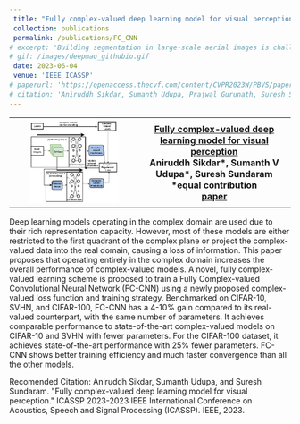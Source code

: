 ```yaml
---
 title: "Fully complex-valued deep learning model for visual perception"
 collection: publications
 permalink: /publications/FC_CNN
# excerpt: 'Building segmentation in large-scale aerial images is challenging, especially for small buildings in dense and cluttered urban environments. Complex building structures with highly varied geometric footprints pose an additional challenge for the building segmentation task in satellite imagery. In this work, we propose to tackle the issue of detecting and segmenting small and complex-shaped buildings in Electro-Optical (EO) and SAR satellite imagery. A novel architecture Deep Multi-scale Aware Overcomplete Network (DeepMAO), is proposed that comprises an overcomplete branch that focuses on fine structural features and an undercomplete (U-Net) branch tasked to focus on coarse, semantic-rich features. Additionally, a novel self-regulating augmentation strategy, Loss-Mix, is proposed to increase pixel representation of misclassified pixels. DeepMAO is simple and efficient in accurately identifying small and geometrically complex buildings. Experimental results on SpaceNet 6 dataset, on both EO and SAR modalities, and the INRIA dataset show that DeepMAO achieves state-ofthe-art building segmentation performance, including small and complex-shaped buildings with a negligible increase in the parameter count. In addition, the presence of the overcomplete branch in DeepMAO helps in handling the speckle noise present in the SAR image modality.'
# gif: /images/deepmao_githubio.gif
 date: 2023-06-04
 venue: 'IEEE ICASSP'
# paperurl: 'https://openaccess.thecvf.com/content/CVPR2023W/PBVS/papers Sikdar_DeepMAO_Deep_Multi-Scale_Aware_Overcomplete_Network_for_Building_Segmentation_in_CVPRW_2023_paper.pdf'
# citation: 'Aniruddh Sikdar, Sumanth Udupa, Prajwal Gurunath, Suresh Sundaram; Proceedings of the IEEE/CVF Conference on Computer Vision and Pattern Recognition (CVPR) Workshops, 2023, pp. 487-496.'
---
```


<table style="border-collapse: collapse; border: none; font-size:16px">
<tr style="border: none;">
<th style="border: none;"><img src="/images/ICASSP_githubio.JPG" width="75%" height="75%"/></th>
<th style="border: none; "><a href="https://ieeexplore.ieee.org/document/10095290">Fully complex-valued deep learning model for visual perception</a><br>
Aniruddh Sikdar*, Sumanth V Udupa*, Suresh Sundaram<br>
*equal contribution<br>
<a href="https://ieeexplore.ieee.org/document/10095290">paper</a><br>

</th>
</tr>
</table>

Deep learning models operating in the complex domain are used due to their rich representation capacity. However, most of these models are either restricted to the first quadrant of the complex plane or project the complex-valued data into the real domain, causing a loss of information. This paper proposes that operating entirely in the complex domain increases the overall performance of complex-valued models. A novel, fully complex-valued learning scheme is proposed to train a Fully Complex-valued Convolutional Neural Network (FC-CNN) using a newly proposed complex-valued loss function and training strategy. Benchmarked on CIFAR-10, SVHN, and CIFAR-100, FC-CNN has a 4-10% gain compared to its real-valued counterpart, with the same number of parameters. It achieves comparable performance to state-of-the-art complex-valued models on CIFAR-10 and SVHN with fewer parameters. For the CIFAR-100 dataset, it achieves state-of-the-art performance with 25% fewer parameters. FC-CNN shows better training efficiency and much faster convergence than all the other models.<br>

Recomended Citation: Aniruddh Sikdar, Sumanth Udupa, and Suresh Sundaram. "Fully complex-valued deep learning model for visual perception." ICASSP 2023-2023 IEEE International Conference on Acoustics, Speech and Signal Processing (ICASSP). IEEE, 2023.
